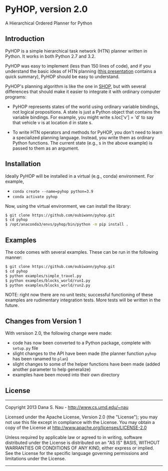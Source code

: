 # PyHOP, version 2.0

A Hierarchical Ordered Planner for Python

## Introduction

PyHOP is a simple hierarchical task network (HTN) planner written in Python. It works in both Python 2.7 and 3.2.

PyHOP was easy to implement (less than 150 lines of code), and if you understand the basic ideas of HTN planning ([this presentation](http://www.cs.umd.edu/~nau/papers/nau2013game.pdf) contains a quick summary),
PyHOP should be easy to understand.

PyHOP's planning algorithm is like the one in [SHOP](http://www.cs.umd.edu/projects/shop/), but with several differences that should make it easier to integrate it with ordinary computer programs:

  - PyHOP represents states of the world using ordinary variable bindings, not logical propositions. A state is just a Python object that contains the variable bindings.  For example, you might write s.loc['v'] = 'd' to say that vehicle v is at location d in state s.

  - To write HTN operators and methods for PyHOP, you don't need to learn a specialized planning language. Instead, you write them as ordinary Python functions. The current state (e.g., s in the above example) is passed to them as an argument.

## Installation

Ideally PyHOP will be installed in a virtual (e.g., conda) environment. 
For example,

+ `conda create --name=pyhop python=3.9`
+ `conda activate pyhop`

Now, using the virtual environment, we can install the library:

```bash
$ git clone https://github.com/oubiwann/pyhop.git
$ cd pyhop
$ /opt/anaconda3/envs/pyhop/bin/python -m pip install .
```

## Examples

The code comes with several examples. These can be run in the following manner:

```bash
$ git clone https://github.com/oubiwann/pyhop.git
$ cd pyhop
$ python examples/simple_travel.py
$ python examples/blocks_world/run1.py
$ python examples/blocks_world/run2.py
```

NOTE: right now there are no unit tests; successful functioning of these examples are rudimentary integration tests. More tests 
will be written in the future.

## Changes from Version 1

With versison 2.0, the following change were made:
* code has now been converted to a Python package, complete with ``setup.py`` file
* slight changes to the API have been made (the planner function ``pyhop`` has been ranamed to ``plan``)
* slight changes to some of the helper functions have been made (added another parameter to help generalize)
* examples have been moved into their own directory

## License
----

Copyright 2013 Dana S. Nau - <http://www.cs.umd.edu/~nau>

Licensed under the Apache License, Version 2.0 (the "License"); you may not use this file except in compliance with the License. You may obtain a copy of the License at <http://www.apache.org/licenses/LICENSE-2.0>

Unless required by applicable law or agreed to in writing, software distributed under the License is distributed on an "AS IS" BASIS, WITHOUT WARRANTIES OR CONDITIONS OF ANY KIND, either express or implied. See the License for the specific language governing permissions and limitations under the License.

----
